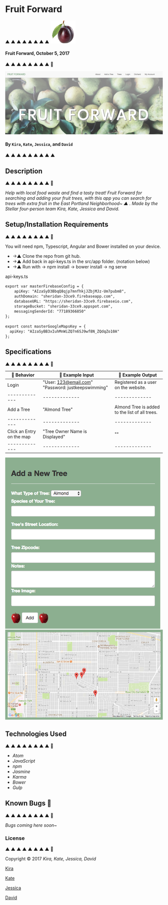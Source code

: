 
# Fruit Forward
▲ ▲ ▲ ▲ ▲ ▲ ▲ ▲
![Alt text](src/public/img/tinyplum.png)

#### Fruit Forward, October 5, 2017
▲ ▲ ▲ ▲ ▲ ▲ ▲ ▲ 🍋

![Alt text](src/public/img/header.png)

#### By `Kira`, `Kate`, `Jessica`, and `David`
▲ ▲ ▲ ▲ ▲ ▲ ▲ ▲ ▲

## Description
▲ ▲ ▲ ▲ ▲ ▲ ▲ ▲ 🍐

_Help with local food waste and find a tasty treat! Fruit Forward for searching and adding your fruit trees, with this app you can search for trees with extra fruit in the East Portland Neighborhood~ ▲ ._
_Made by the Stellar four-person team Kira, Kate, Jessica and David._

## Setup/Installation Requirements
▲ ▲ ▲ ▲ ▲ ▲ ▲ ▲ 🍒

You will need npm, Typescript, Angular and Bower installed on your device.

* ->▲ Clone the repo from git hub.
* ->▲ Add back in api-keys.ts in the src/app folder. (notation below)
* ->▲ Run with -> npm install  -> bower install -> ng serve

api-keys.ts
```
export var masterFirebaseConfig = {
    apiKey: "AIzaSyD3BbqQ8qjp7mnfhkjJZbjMJz-Um7pubm8",
    authDomain: "sheridan-33ce9.firebaseapp.com",
    databaseURL: "https://sheridan-33ce9.firebaseio.com",
    storageBucket: "sheridan-33ce9.appspot.com",
    messagingSenderId: "77189366850"
};

export const masterGoogleMapsKey = {
  apiKey: "AIzaSyBB3xIuhMnWiZQ7n6SJ9wf8N_ZQdqZo10A"
};
```

## Specifications
▲ ▲ ▲ ▲ ▲ ▲ ▲ ▲ 🍎

| 🍌 Behavior      | 🍌 Example Input      | 🍌 Example Output       |
| ------------- | ------------- | ------------- |
|Login | "User: 123@email.com" "Password: justkeepswimming"| Registered as a user on the website.|
| ------------- | ------------- | ------------- |
|Add a Tree| "Almond Tree" | Almond Tree is added to the list of all trees.|
| ------------- | ------------- | ------------- |
|Click an Entry on the map | "Tree Owner Name is Displayed"| ""|
| ------------- | ------------- | ------------- |

![Alt text](src/public/img/addtree.png)
![Alt text](src/public/img/map.png)
## Technologies Used
▲ ▲ ▲ ▲ ▲ ▲ ▲ ▲ 🍑

* _Atom_
* _JavaScript_
* _npm_
* _Jasmine_
* _Karma_
* _Bower_
* _Gulp_


## Known Bugs 🐞
▲ ▲ ▲ ▲ ▲ ▲ ▲ ▲ 🍊

_Bugs coming here soon~_


### License
▲ ▲ ▲ ▲ ▲ ▲ ▲ ▲ 🍏

Copyright &copy; 2017 _Kira, Kate, Jessica, David_

[Kira](https://github.com/kizxm)

[Kate](https://github.com/katebyars)

[Jessica](https://github.com/jessicakenney)

[David](https://github.com/dcuthell)
